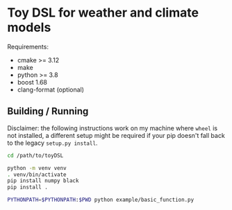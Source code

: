 # Toy DSL for weather and climate models

Requirements:

* cmake >= 3.12
* make
* python >= 3.8
* boost 1.68
* clang-format (optional)

## Building / Running

Disclaimer: the following instructions work on my machine where `wheel` is not installed, a different setup might be required if your pip doesn't fall back to the legacy `setup.py install`.

```bash
cd /path/to/toyDSL

python -m venv venv
. venv/bin/activate
pip install numpy black
pip install .

PYTHONPATH=$PYTHONPATH:$PWD python example/basic_function.py
```
